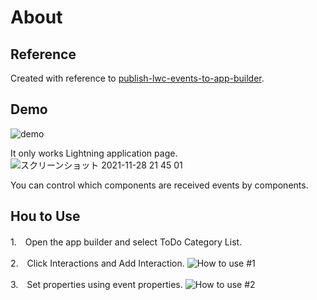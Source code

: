 # About

## Reference
Created with reference to [publish-lwc-events-to-app-builder](https://github.com/rahulgawale/publish-lwc-events-to-app-builder).

## Demo
![demo](https://user-images.githubusercontent.com/72431870/143768214-b1e00210-4529-43bf-b427-694c7efbfe11.gif)

It only works Lightning application page.
![スクリーンショット 2021-11-28 21 45 01](https://user-images.githubusercontent.com/72431870/143768292-45efd6a1-1c17-4512-a89f-e471b6ac3d22.png)

You can control which components are received events by components.

## Hou to Use

1.　Open the app builder and select ToDo Category List.

2.　Click Interactions and Add Interaction.
![How to use #1](https://user-images.githubusercontent.com/72431870/143768575-b2ed5513-d81f-40b9-a560-d6b42362a811.png)

3.　Set properties using event properties.
![How to use #2](https://user-images.githubusercontent.com/72431870/143768696-056b8748-412f-48b8-85a3-016bcd24e307.png)
